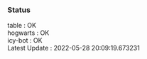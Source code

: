 ### Status


table : OK  
hogwarts : OK  
icy-bot : OK  
Latest Update : 2022-05-28 20:09:19.673231
